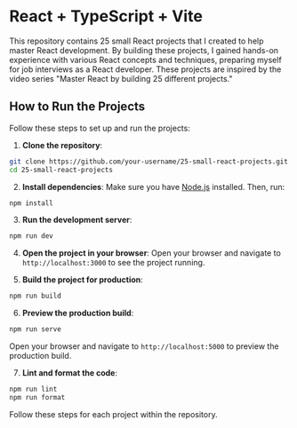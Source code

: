 # React + TypeScript + Vite

This repository contains 25 small React projects that I created to help master React development. By building these projects, I gained hands-on experience with various React concepts and techniques, preparing myself for job interviews as a React developer. These projects are inspired by the video series "Master React by building 25 different projects."

## How to Run the Projects

Follow these steps to set up and run the projects:

1. **Clone the repository**:
  ```sh
  git clone https://github.com/your-username/25-small-react-projects.git
  cd 25-small-react-projects
  ```

2. **Install dependencies**:
  Make sure you have [Node.js](https://nodejs.org/) installed. Then, run:
  ```sh
  npm install
  ```

3. **Run the development server**:
  ```sh
  npm run dev
  ```

4. **Open the project in your browser**:
  Open your browser and navigate to `http://localhost:3000` to see the project running.

5. **Build the project for production**:
  ```sh
  npm run build
  ```

6. **Preview the production build**:
  ```sh
  npm run serve
  ```

  Open your browser and navigate to `http://localhost:5000` to preview the production build.

7. **Lint and format the code**:
  ```sh
  npm run lint
  npm run format
  ```

Follow these steps for each project within the repository.
